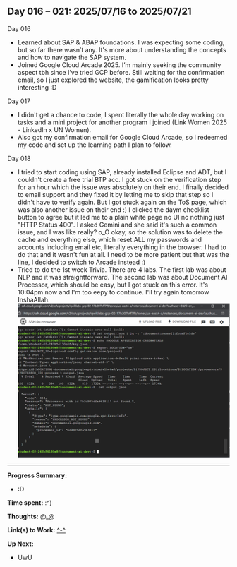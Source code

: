 ## Day 016 – 021: 2025/07/16 to 2025/07/21

Day 016

- Learned about SAP & ABAP foundations. I was expecting some coding, but so far there wasn’t any. It's more about understanding the concepts and how to navigate the SAP system.
- Joined Google Cloud Arcade 2025. I’m mainly seeking the community aspect tbh since I’ve tried GCP before. Still waiting for the confirmation email, so I just explored the website, the gamification looks pretty interesting :D

Day 017

- I didn't get a chance to code, I spent literally the whole day working on tasks and a mini project for another program I joined (Link Women 2025 - LinkedIn x UN Women).
- Also got my confirmation email for Google Cloud Arcade, so I redeemed my code and set up the learning path I plan to follow.

Day 018

- I tried to start coding using SAP, already installed Eclipse and ADT, but I couldn't create a free trial BTP acc. I got stuck on the verification step for an hour which the issue was absolutely on their end. I finally decided to email support and they fixed it by letting me to skip that step so I didn't have to verify again. But I got stuck again on the ToS page, which was also another issue on their end :) I clicked the daym checklist button to agree but it led me to a plain white page no UI no nothing just "HTTP Status 400". I asked Gemini and she said it's such a common issue, and I was like really? o_O okay, so the solution was to delete the cache and everything else, which reset ALL my passwords and accounts including email etc, literally everything in the browser. I had to do that and it wasn't fun at all. I need to be more patient but that was the line, I decided to switch to Arcade instead :)
- Tried to do the 1st week Trivia. There are 4 labs. The first lab was about NLP and it was straightforward. The second lab was about Document AI Processor, which should be easy, but I got stuck on this error. It's 10:04pm now and I'm too eepy to continue. I'll try again tomorrow InshaAllah. ![alt text](day-018-error.png)

---

**Progress Summary:**

- :D

**Time spent:** :^)

**Thoughts:**
@\_@

**Link(s) to Work:** [^-^]()

**Up Next:**

- UwU
